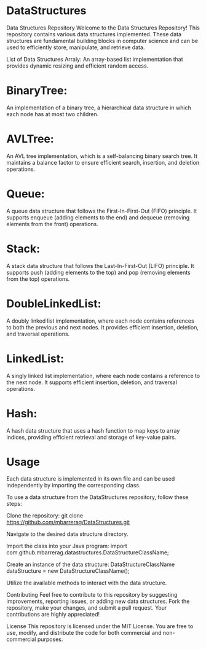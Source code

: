 # DataStructures
Data Structures Repository
Welcome to the Data Structures Repository! This repository contains various data structures implemented. These data structures are fundamental building blocks in computer science and can be used to efficiently store, manipulate, and retrieve data.

List of Data Structures
Arraly: An array-based list implementation that provides dynamic resizing and efficient random access.

# BinaryTree: 
An implementation of a binary tree, a hierarchical data structure in which each node has at most two children.

# AVLTree: 
An AVL tree implementation, which is a self-balancing binary search tree. It maintains a balance factor to ensure efficient search, insertion, and deletion operations.

# Queue: 
A queue data structure that follows the First-In-First-Out (FIFO) principle. It supports enqueue (adding elements to the end) and dequeue (removing elements from the front) operations.

# Stack: 
A stack data structure that follows the Last-In-First-Out (LIFO) principle. It supports push (adding elements to the top) and pop (removing elements from the top) operations.

# DoubleLinkedList: 
A doubly linked list implementation, where each node contains references to both the previous and next nodes. It provides efficient insertion, deletion, and traversal operations.

# LinkedList: 
A singly linked list implementation, where each node contains a reference to the next node. It supports efficient insertion, deletion, and traversal operations.

# Hash: 
A hash data structure that uses a hash function to map keys to array indices, providing efficient retrieval and storage of key-value pairs.

# Usage

Each data structure is implemented in its own file and can be used independently by importing the corresponding class.

To use a data structure from the DataStructures repository, follow these steps:

Clone the repository: git clone https://github.com/mbarrerag/DataStructures.git

Navigate to the desired data structure directory.

Import the class into your Java program: import com.github.mbarrerag.datastructures.DataStructureClassName;

Create an instance of the data structure: DataStructureClassName dataStructure = new DataStructureClassName();

Utilize the available methods to interact with the data structure.

Contributing
Feel free to contribute to this repository by suggesting improvements, reporting issues, or adding new data structures. Fork the repository, make your changes, and submit a pull request. Your contributions are highly appreciated!

License
This repository is licensed under the MIT License. You are free to use, modify, and distribute the code for both commercial and non-commercial purposes.
